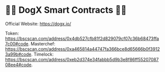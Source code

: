 # 🐶🐶 DogX Smart Contracts 🐶🐶

Official Website: https://dogx.io/

Token: https://bscscan.com/address/0x4db527cfb81f2d829079cf07c36b68473ffa7c00#code. 
Masterchef: https://bscscan.com/address/0xa465814a44747fa366bce8d65666b0f39123a99b#code. 
Timelock: https://bscscan.com/address/0xeb2d374e34fabbb5d9b3e8f86ff5520708708ee4#code. 
